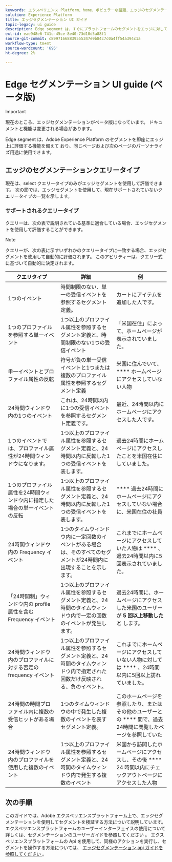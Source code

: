 ```yaml
---
keywords: エクスペリエンス Platform、home、ポピュラーな話題、エッジのセグメンテーション、エッジのセグメンテーション、分類セグメンテーションサービス; セグメンテーションサービス; ui ガイド; ストリーミングエッジ; ストリーミング
solution: Experience Platform
title: エッジセグメンテーション UI ガイド
topic-legacy: ui guide
description: Edge segment は、すぐにプラットフォームのセグメントをエッジに対して評価する機能を備えています。これにより、同じページおよび次のページの個人用設定を使用できます。
exl-id: eae948e6-741c-45ce-8e40-73d10d5a88f1
source-git-commit: c89971668839555347e9b84c7c0a4ff54a394c1a
workflow-type: tm+mt
source-wordcount: '695'
ht-degree: 2%

---
```


# Edge セグメンテーション UI guide (ベータ版)

>[!IMPORTANT]
>
>現在のところ、エッジセグメンテーションがベータ版になっています。 ドキュメントと機能は変更される場合があります。

Edge segment は、Adobe Experience Platform のセグメントを即座にエッジ上に評価する機能を備えて [ ](../../edge/home.md) おり、同じページおよび次のページのパーソナライズ用途に使用できます。

## エッジのセグメンテーションクエリータイプ

現在は、select クエリータイプのみがエッジセグメントを使用して評価できます。 次の節では、エッジセグメントを使用して、現在サポートされていないクエリータイプの一覧を示します。

### サポートされるクエリータイプ

クエリーは、次の表で説明されている基準に適合している場合、エッジセグメントを使用して評価することができます。

>[!NOTE]
>
>クエリーが、次の表に示すいずれかのクエリータイプに一致する場合、エッジセグメントを使用して自動的に評価されます。 このアビリティーは、クエリー式に基づいて自動的に決定されます。

| クエリタイプ | 詳細 | 例 |
| ---------- | ------- | ------- |
| 1つのイベント | 時間制限のない、単一の受信イベントを参照するセグメント定義。 | カートにアイテムを追加した人です。 |
| 1つのプロファイルを参照する単一イベント | 1つ以上のプロファイル属性を参照するセグメント定義と、時間制限のない1つの受信イベント | 「米国在住」によって、ホームページが表示されていました。 |
| 単一イベントとプロファイル属性の反転 | 符号が負の単一受信イベントと1つまたは複数のプロファイル属性を参照するセグメント定義 | 米国に住んでいて、 **** ホームページにアクセスしていない人物 |
| 24時間ウィンドウ内の1つのイベント | これは、24時間以内に1つの受信イベントを参照するセグメント定義です。 | 最近、24時間以内にホームページにアクセスした人です。 |
| 1つのイベントでは、プロファイル属性が24時間ウィンドウになります。 | 1つ以上のプロファイル属性を参照するセグメント定義と、24時間以内に反転した1つの受信イベントを表します。 | 過去24時間にホームページにアクセスしたことを米国在住にしていました。 |
| 1つのプロファイル属性を24時間ウィンドウ内に指定した場合の単一イベントの反転 | 1つ以上のプロファイル属性を参照するセグメント定義と、24時間以内に反転した1つの受信イベントを表します。 | **** 過去24時間にホームページにアクセスしていない場合に、米国在住の社員 |
| 24時間ウィンドウ内の Frequency イベント | 1つのタイムウィンドウ内に一定回数のイベントがある場合は、そのすべてのセグメントが24時間内に出現することを示します。 | これまでにホームページにアクセスしていた人物は **** 、過去24時間以内に5回表示されていました。 |
| 「24時間制」ウィンドウ内の profile 属性を含む Frequency イベント | 1つ以上のプロファイル属性を参照するセグメント定義と、24時間のタイムウィンドウ内で一定の回数のイベントが発生します。 | 過去24時間に、ホームページにアクセスした米国のユーザーが **5 回以上移動したと** します。 |
| 24時間ウィンドウ内のプロファイルに対する否定の frequency イベント | 1つ以上のプロファイル属性を参照するセグメント定義と、24時間のタイムウィンドウ内で指定された回数だけ反映される、負のイベント。 | これまでにホームページにアクセスしていない人物に対しては **** 、24時間以内に5回以上訪れていました。 |
| 24時間の時間プロファイル内に複数の受信ヒットがある場合 | 1つのタイムウィンドウの中で発生した複数のイベントを表すセグメント定義。 | このホームページを参照したり、またはその他のユーザーとの **** 間で、過去24時間に閲覧したページを参照していた |
| 24時間ウィンドウ内のプロファイルを使用した複数のイベント | 1つ以上のプロファイル属性を参照するセグメント定義と、24時間のタイムウィンドウ内で発生する複数のイベント | 米国から訪問したホームページにアクセスし、その後 **** 24 時間以内にチェックアウトページにアクセスした人物 |

## 次の手順

このガイドでは、Adobe エクスペリエンスプラットフォーム上で、エッジセグメンテーションを使用してセグメントを検証する方法について説明しています。 エクスペリエンスプラットフォームのユーザーインターフェイスの使用について詳しくは、セグメンテーションのユーザーガイドを参照してください [ ](./overview.md) 。 エクスペリエンスプラットフォームの Api を使用して、同様のアクションを実行し、セグメントを操作する方法については、 [ エッジセグメンテーション api ガイドを参照してください ](../api/edge-segmentation.md) 。
